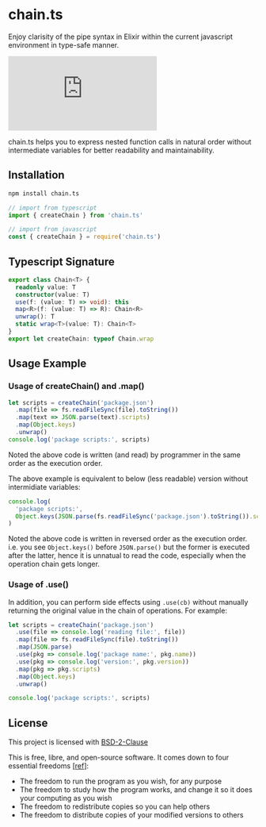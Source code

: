 # chain.ts

Enjoy clarisity of the pipe syntax in Elixir within the current javascript environment in type-safe manner.

[![npm Package Version](https://img.shields.io/npm/v/chain.ts)](https://www.npmjs.com/package/chain.ts)

chain.ts helps you to express nested function calls in natural order without intermediate variables for better readability and maintainability.

## Installation

```bash
npm install chain.ts
```

```ts
// import from typescript
import { createChain } from 'chain.ts'
```

```js
// import from javascript
const { createChain } = require('chain.ts')
```

## Typescript Signature

```ts
export class Chain<T> {
  readonly value: T
  constructor(value: T)
  use(f: (value: T) => void): this
  map<R>(f: (value: T) => R): Chain<R>
  unwrap(): T
  static wrap<T>(value: T): Chain<T>
}
export let createChain: typeof Chain.wrap
```

## Usage Example

### Usage of createChain() and .map()

```ts
let scripts = createChain('package.json')
  .map(file => fs.readFileSync(file).toString())
  .map(text => JSON.parse(text).scripts)
  .map(Object.keys)
  .unwrap()
console.log('package scripts:', scripts)
```

Noted the above code is written (and read) by programmer in the same order as the execution order.

The above example is equivalent to below (less readable) version without intermidiate variables:

```ts
console.log(
  'package scripts:',
  Object.keys(JSON.parse(fs.readFileSync('package.json').toString()).scripts),
)
```

Noted the above code is written in reversed order as the execution order.
i.e. you see `Object.keys()` before `JSON.parse()` but the former is executed after the latter, hence it is unnatual to read the code, especially when the operation chain gets longer.

### Usage of .use()

In addition, you can perform side effects using `.use(cb)` without manually returning the original value in the chain of operations. For example:

```ts
let scripts = createChain('package.json')
  .use(file => console.log('reading file:', file))
  .map(file => fs.readFileSync(file).toString())
  .map(JSON.parse)
  .use(pkg => console.log('package name:', pkg.name))
  .use(pkg => console.log('version:', pkg.version))
  .map(pkg => pkg.scripts)
  .map(Object.keys)
  .unwrap()

console.log('package scripts:', scripts)
```

## License

This project is licensed with [BSD-2-Clause](./LICENSE)

This is free, libre, and open-source software. It comes down to four essential freedoms [[ref]](https://seirdy.one/2021/01/27/whatsapp-and-the-domestication-of-users.html#fnref:2):

- The freedom to run the program as you wish, for any purpose
- The freedom to study how the program works, and change it so it does your computing as you wish
- The freedom to redistribute copies so you can help others
- The freedom to distribute copies of your modified versions to others

